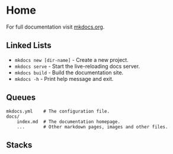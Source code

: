 # Home

For full documentation visit [mkdocs.org](https://www.mkdocs.org).

## Linked Lists

* `mkdocs new [dir-name]` - Create a new project.
* `mkdocs serve` - Start the live-reloading docs server.
* `mkdocs build` - Build the documentation site.
* `mkdocs -h` - Print help message and exit.

## Queues

    mkdocs.yml    # The configuration file.
    docs/
        index.md  # The documentation homepage.
        ...       # Other markdown pages, images and other files.
## Stacks
